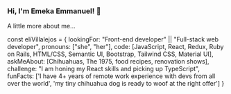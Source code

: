 ### Hi, I'm Emeka Emmanuel!  👋

<!--

Remote Full-stack web developer ready for adventure

Linkedin Badge Twitter Badge ThePracticalDev Badge

**EmekaEmmanuel/EmekaEmmanuel** is a ✨ _special_ ✨ repository because its `README.md` (this file) appears on your GitHub profile.

Here are some ideas to get you started:

- 🔭 I’m currently learning JavaScript, React, Ruby, Rails, Nodejs
- 🌱 I’m currently learning ...
- 👯 I’m looking to collaborate on Front-end and Back-end project
- 🤔 I’m looking for help with ...
- 💬 Ask me about React, Ruby and Node
- 📫 How to reach me: emekaekeohaa@gmail.com
- 😄 Pronouns: HE/HIM
- ⚡ Fun fact: ...
-->

 A little more about me...
 
const eliVillalejos = {
  lookingFor: "Front-end developer" || "Full-stack web developer",
  pronouns: ["she", "her"],
  code: [JavaScript, React, Redux, Ruby on Rails, HTML/CSS, Semantic UI, Bootstrap, 
  Tailwind CSS, Material UI],
  askMeAbout: [Chihuahuas, The 1975, food recipes, renovation shows],
  challenge: "I am honing my React skills and picking up TypeScript",
  funFacts: ['I have 4+ years of remote work experience with devs 
  from all over the world', 
  'my tiny chihuahua dog is ready to woof at the right offer']
}
